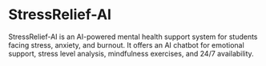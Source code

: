 # StressRelief-AI
StressRelief-AI is an AI-powered mental health support system for students facing stress, anxiety, and burnout. It offers an AI chatbot for emotional support, stress level analysis, mindfulness exercises, and 24/7 availability.
